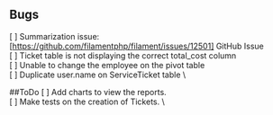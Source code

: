 ## Bugs

[ ] Summarization issue: [https://github.com/filamentphp/filament/issues/12501] GitHub Issue \
[ ] Ticket table is not displaying the correct total_cost column \
[ ] Unable to change the employee on the pivot table \
[ ] Duplicate user.name on ServiceTicket table \

##ToDo
[ ] Add charts to view the reports. \
[ ] Make tests on the creation of Tickets. \ 

